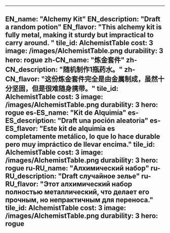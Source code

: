 ---

EN_name: "Alchemy Kit"
EN_description: "Draft a random potion"
EN_flavor: "This alchemy kit is fully metal, making it sturdy but impractical to carry around. "
tile_id: AlchemistTable
cost: 3
image: /images/AlchemistTable.png
durability: 3
hero: rogue
zh-CN_name: "炼金套件"
zh-CN_description: "随机制作1瓶药水。"
zh-CN_flavor: "这份炼金套件完全是由金属制成，虽然十分坚固，但是很难随身携带。"
tile_id: AlchemistTable
cost: 3
image: /images/AlchemistTable.png
durability: 3
hero: rogue
es-ES_name: "Kit de Alquimia"
es-ES_description: "Draft una poción aleatoria"
es-ES_flavor: "Este kit de alquimia es completamente metálico, lo que lo hace durable pero muy impráctico de llevar encima."
tile_id: AlchemistTable
cost: 3
image: /images/AlchemistTable.png
durability: 3
hero: rogue
ru-RU_name: "Алхимический набор"
ru-RU_description: "Draft случайное зелье"
ru-RU_flavor: "Этот алхимический набор полностью металлический, что делает его прочным, но непрактичным для переноса."
tile_id: AlchemistTable
cost: 3
image: /images/AlchemistTable.png
durability: 3
hero: rogue
---